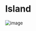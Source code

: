 # Island

![image](https://github.com/chenyan9907/Island/assets/56301139/ef49fbdd-4a1f-4341-b911-7bd3d9af3ba4)
